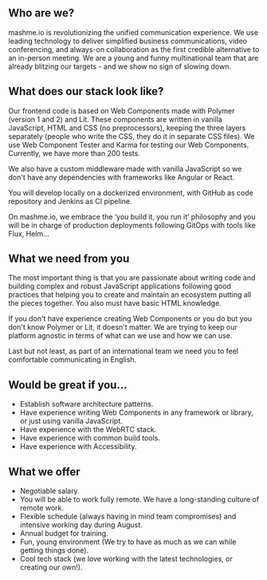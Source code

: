 ## Who are we?
mashme.io is revolutionizing the unified communication experience. We use leading technology to deliver simplified business communications, video conferencing, and always-on collaboration as the first credible alternative to an in-person meeting. We are a young and funny multinational team that are already blitzing our targets - and we show no sign of slowing down.

## What does our stack look like?
Our frontend code is based on Web Components made with Polymer (version 1 and 2) and Lit. These components are written in vanilla JavaScript, HTML and CSS (no preprocessors), keeping the three layers separately (people who write the CSS, they do it in separate CSS files). We use Web Component Tester and Karma for testing our Web Components. Currently, we have more than 200 tests.

We also have a custom middleware made with vanilla JavaScript so we don't have any dependencies with frameworks like Angular or React. 

You will develop locally on a dockerized environment, with GitHub as code repository and Jenkins as CI pipeline.

On mashme.io, we embrace the ‘you build it, you run it’ philosophy and you will be in charge of production deployments following GitOps with tools like Flux, Helm...

## What we need from you
The most important thing is that you are passionate about writing code and building complex and robust JavaScript applications following good practices that helping you to create and maintain an ecosystem putting all the pieces together. You also must have basic HTML knowledge.

If you don't have experience creating Web Components or you do but you don't know Polymer or Lit, it doesn't matter. We are trying to keep our platform agnostic in terms of what can we use and how we can use.

Last but not least, as part of an international team we need you to feel comfortable communicating in English.

## Would be great if you…
- Establish software architecture patterns.
- Have experience writing Web Components in any framework or library, or just using vanilla JavaScript.
- Have experience with the WebRTC stack.
- Have experience with common build tools.
- Have experience with Accessibility.

## What we offer
- Negotiable salary.
- You will be able to work fully remote. We have a long-standing culture of remote work.
- Flexible schedule (always having in mind team compromises) and intensive working day during August.
- Annual budget for training.
- Fun, young environment (We try to have as much as we can while getting things done).
- Cool tech stack (we love working with the latest technologies, or creating our own!).

















